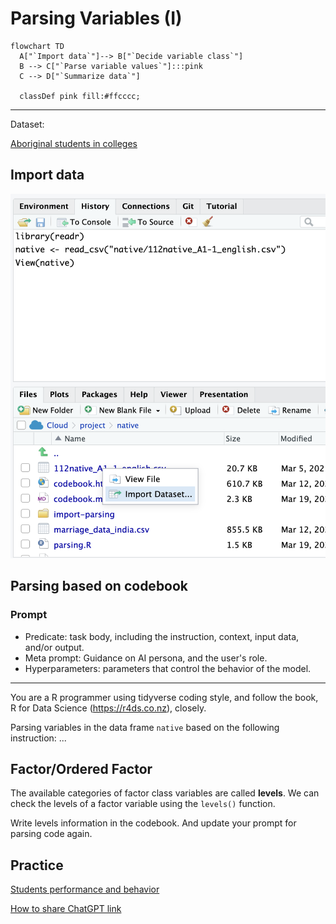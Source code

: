 # Parsing Variables (I)


```mermaid
flowchart TD
  A["`Import data`"]--> B["`Decide variable class`"]
  B --> C["`Parse variable values`"]:::pink 
  C --> D["`Summarize data`"]

  classDef pink fill:#ffcccc;
```

***
Dataset: 

[Aboriginal students in colleges](https://classroom.google.com/c/NzUwNTk0NzkzOTc4/m/NzU5OTc5NjAzODgy/details)


## Import data


![](../img/2025-03-19-10-18-09.png)

## Parsing based on codebook

### Prompt


  - Predicate: task body, including the instruction, context, input data, and/or output.  
  - Meta prompt: Guidance on AI persona, and the user's role.  
  - Hyperparameters: parameters that control the behavior of the model. 

***

You are a R programmer using tidyverse coding style, and follow the book, R for Data Science (https://r4ds.co.nz), closely.

Parsing variables in the data frame `native` based on the following instruction: ...

## Factor/Ordered Factor

The available categories of factor class variables are called **levels**. We can check the levels of a factor variable using the `levels()` function.

Write levels information in the codebook. And update your prompt for parsing code again.

## Practice

[Students performance and behavior](https://classroom.google.com/c/NzUwNTk0NzkzOTc4/m/NzU5OTgxNTE0MDYy/details)

[How to share ChatGPT link](./how-to-share-chatgpt-link.md)